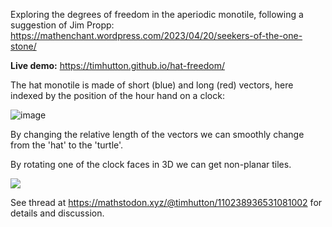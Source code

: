 Exploring the degrees of freedom in the aperiodic monotile, following a suggestion of Jim Propp:
https://mathenchant.wordpress.com/2023/04/20/seekers-of-the-one-stone/

**Live demo:** https://timhutton.github.io/hat-freedom/

The hat monotile is made of short (blue) and long (red) vectors, here indexed by the position of the hour hand on a clock:

![image](https://user-images.githubusercontent.com/647092/233796018-e7fdfc0b-b58f-4463-9421-d62b26f8aebe.png)

By changing the relative length of the vectors we can smoothly change from the 'hat' to the 'turtle'.

By rotating one of the clock faces in 3D we can get non-planar tiles.

<a href="https://timhutton.github.io/hat-freedom/
"><img src="https://user-images.githubusercontent.com/647092/233796153-bee07ad2-13ab-4f09-80b4-267c85ff3d48.png"></a>

See thread at https://mathstodon.xyz/@timhutton/110238936531081002 for details and discussion.

